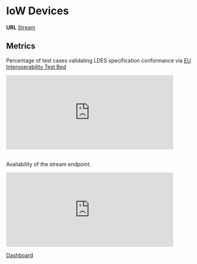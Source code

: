 # IoW Devices

**URL** [Stream](https://apim-iow-apimanagement.azure-api.net/ldes/devices/devices-by-time)

## Metrics

Percentage of test cases validating LDES specification conformance via [EU Interoperability Test Bed](http://localhost:9000)

<iframe src="http://localhost:3000/d-solo/adc04169-165c-4459-a4f0-321816703622/ldes-streams?orgId=1&panelId=2" width="450" height="200" frameborder="0"></iframe>

<br />
<br />

Availability of the stream endpoint.

<iframe src="http://localhost:3000/d-solo/adc04169-165c-4459-a4f0-321816703622/ldes-streams?orgId=1&panelId=1" width="450" height="200" frameborder="0"></iframe>

[Dashboard](http://localhost:3000/d/adc04169-165c-4459-a4f0-321816703622/ldes-streams?orgId=1&from=1700470011577&to=1700491611577)
